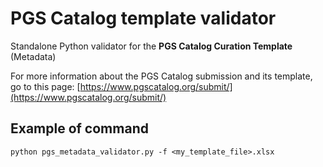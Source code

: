 # PGS Catalog template validator

Standalone Python validator for the **PGS Catalog Curation Template** (Metadata)

For more information about the PGS Catalog submission and its template, go to this page: [https://www.pgscatalog.org/submit/](https://www.pgscatalog.org/submit/)

## Example of command
```
python pgs_metadata_validator.py -f <my_template_file>.xlsx
```
